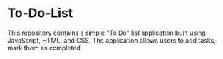 # To-Do-List
This repository contains a simple "To Do" list application built using JavaScript, HTML, and CSS. The application allows users to add tasks, mark them as completed.
